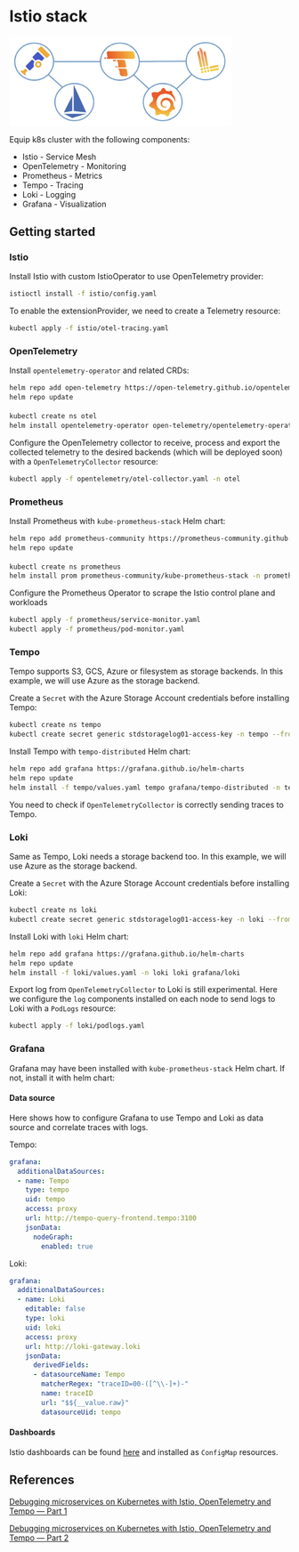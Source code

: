 # Istio stack
<img src="stack.png" alt="istio stack" width="400"/>

Equip k8s cluster with the following components:
* Istio - Service Mesh
* OpenTelemetry - Monitoring
* Prometheus - Metrics
* Tempo - Tracing
* Loki - Logging
* Grafana - Visualization

## Getting started
### Istio
Install Istio with custom IstioOperator to use OpenTelemetry provider:
```bash
istioctl install -f istio/config.yaml
```

To enable the extensionProvider, we need to create a Telemetry resource:
```bash
kubectl apply -f istio/otel-tracing.yaml
```

### OpenTelemetry
Install `opentelemetry-operator` and related CRDs:
```bash
helm repo add open-telemetry https://open-telemetry.github.io/opentelemetry-helm-charts
helm repo update

kubectl create ns otel
helm install opentelemetry-operator open-telemetry/opentelemetry-operator -n otel
```

Configure the OpenTelemetry collector to receive, process and export the collected telemetry to the desired backends (which will be deployed soon) with a `OpenTelemetryCollector` resource:
```bash
kubectl apply -f opentelemetry/otel-collector.yaml -n otel
```

### Prometheus
Install Prometheus with `kube-prometheus-stack` Helm chart:
```bash
helm repo add prometheus-community https://prometheus-community.github.io/helm-charts
helm repo update

kubectl create ns prometheus
helm install prom prometheus-community/kube-prometheus-stack -n prometheus -f prometheus/values.yaml
```

Configure the Prometheus Operator to scrape the Istio control plane and workloads
```bash
kubectl apply -f prometheus/service-monitor.yaml
kubectl apply -f prometheus/pod-monitor.yaml
```

### Tempo
Tempo supports S3, GCS, Azure or filesystem as storage backends. In this example, we will use Azure as the storage backend.

Create a `Secret` with the Azure Storage Account credentials before installing Tempo:
```bash
kubectl create ns tempo
kubectl create secret generic stdstoragelog01-access-key -n tempo --from-literal=STORAGE_ACCOUNT_ACCESS_KEY=<account-key>
```

Install Tempo with `tempo-distributed` Helm chart:
```bash
helm repo add grafana https://grafana.github.io/helm-charts
helm repo update
helm install -f tempo/values.yaml tempo grafana/tempo-distributed -n tempo
```

You need to check if `OpenTelemetryCollector` is correctly sending traces to Tempo.

### Loki
Same as Tempo, Loki needs a storage backend too. In this example, we will use Azure as the storage backend.

Create a `Secret` with the Azure Storage Account credentials before installing Loki:
```bash
kubectl create ns loki
kubectl create secret generic stdstoragelog01-access-key -n loki --from-literal=STORAGE_ACCOUNT_ACCESS_KEY=<account-key>
```

Install Loki with `loki` Helm chart:
```bash
helm repo add grafana https://grafana.github.io/helm-charts
helm repo update
helm install -f loki/values.yaml -n loki loki grafana/loki
```

Export log from `OpenTelemetryCollector` to Loki is still experimental. Here we configure the `log` components installed on each node to send logs to Loki with a `PodLogs` resource:
```bash
kubectl apply -f loki/podlogs.yaml
```

### Grafana
Grafana may have been installed with `kube-prometheus-stack` Helm chart. If not, install it with helm chart:

#### Data source
Here shows how to configure Grafana to use Tempo and Loki as data source and correlate traces with logs.

Tempo:
```yaml
grafana:
  additionalDataSources:
  - name: Tempo
    type: tempo
    uid: tempo
    access: proxy
    url: http://tempo-query-frontend.tempo:3100
    jsonData:
      nodeGraph:
        enabled: true
```

Loki:
```yaml
grafana:
  additionalDataSources:
  - name: Loki
    editable: false
    type: loki
    uid: loki
    access: proxy
    url: http://loki-gateway.loki
    jsonData:
      derivedFields:
      - datasourceName: Tempo
        matcherRegex: "traceID=00-([^\\-]+)-"
        name: traceID
        url: "$${__value.raw}"
        datasourceUid: tempo
```

#### Dashboards
Istio dashboards can be found [here](https://grafana.com/orgs/istio/dashboards) and installed as `ConfigMap` resources.


## References
[Debugging microservices on Kubernetes with Istio, OpenTelemetry and Tempo — Part 1](https://medium.com/otomi-platform/debugging-microservices-on-k8s-with-istio-opentelemetry-and-tempo-4c36c97d6099)

[Debugging microservices on Kubernetes with Istio, OpenTelemetry and Tempo — Part 2](https://medium.com/otomi-platform/debugging-microservices-on-kubernetes-with-istio-opentelemetry-and-tempo-part-2-e10b951029a0)
